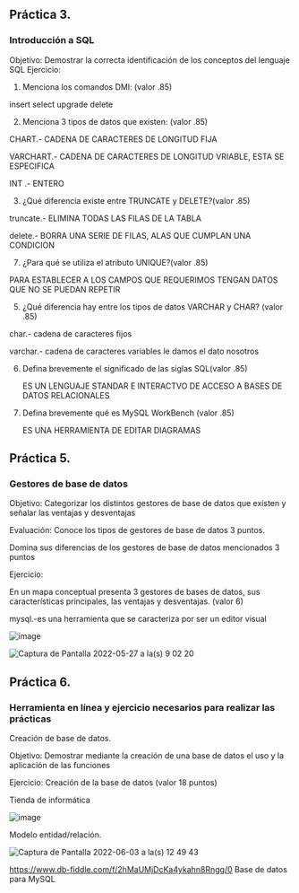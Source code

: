 ## Práctica 3.
### Introducción a SQL
Objetivo: Demostrar la correcta identificación de los conceptos del lenguaje SQL
Ejercicio:

1. Menciona los comandos DMl: (valor .85)

insert
select
upgrade
delete

2. Menciona 3 tipos de datos que existen: (valor .85)


CHART.- CADENA DE CARACTERES DE LONGITUD FIJA

VARCHART.- CADENA DE CARACTERES DE LONGITUD VRIABLE, ESTA SE ESPECIFICA 

INT .- ENTERO
 


3. ¿Qué diferencia existe entre TRUNCATE y DELETE?(valor .85)
 
truncate.- ELIMINA TODAS LAS FILAS DE LA TABLA

delete.- BORRA UNA SERIE DE FILAS, ALAS QUE CUMPLAN UNA CONDICION

7. ¿Para qué se utiliza el atributo UNIQUE?(valor .85)
 
 PARA ESTABLECER A LOS CAMPOS QUE REQUERIMOS TENGAN DATOS QUE NO SE PUEDAN REPETIR

5. ¿Qué diferencia hay entre los tipos de datos VARCHAR y CHAR? (valor .85)

char.- cadena de caracteres fijos

varchar.- cadena de caracteres variables le damos el dato nosotros


6. Defina brevemente el significado de las siglas SQL(valor .85)

   ES UN LENGUAJE STANDAR E INTERACTVO DE ACCESO A BASES DE DATOS RELACIONALES

7. Defina brevemente qué es MySQL WorkBench (valor .85)

    ES UNA HERRAMIENTA DE EDITAR  DIAGRAMAS
    
## Práctica 5.
### Gestores de base de datos

Objetivo: Categorizar los distintos gestores de base de datos que existen y señalar las
ventajas y desventajas

Evaluación: Conoce los tipos de gestores de base de datos 3 puntos.

Domina sus diferencias de los gestores de base de datos mencionados 3 puntos

Ejercicio:

En un mapa conceptual presenta 3 gestores de bases de datos, sus características
principales, las ventajas y desventajas. (valor 6)

mysql.-es una herramienta que se caracteriza por ser un editor visual

![image](https://user-images.githubusercontent.com/91554777/170415427-e2b7321b-a97f-43b0-ac24-6e506c307e6b.png)

![Captura de Pantalla 2022-05-27 a la(s) 9 02 20](https://user-images.githubusercontent.com/103079658/171919596-fb863a57-46ce-4279-add2-ab36f6c2b16a.png)

## Práctica 6.
### Herramienta en línea y ejercicio necesarios para realizar las prácticas

Creación de base de datos.

Objetivo: Demostrar mediante la creación de una base de datos el uso y la aplicación de
las funciones

Ejercicio: Creación de la base de datos (valor 18 puntos)

Tienda de informática

![image](https://user-images.githubusercontent.com/91554777/170415101-717bca19-3644-46a9-8a57-8d5940c5d283.png)





Modelo entidad/relación.

![Captura de Pantalla 2022-06-03 a la(s) 12 49 43](https://user-images.githubusercontent.com/103079658/171919050-b544ba4e-9bda-441f-8427-102276eb09c5.png)


https://www.db-fiddle.com/f/2hMaUMjDcKa4ykahn8Rngg/0
Base de datos para MySQL
